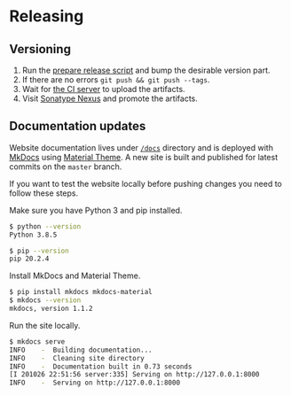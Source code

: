 # Releasing

## Versioning

1. Run the [prepare release script](https://github.com/MiSikora/Ruler/blob/master/prepare-release.sh) and bump the desirable version part.
2. If there are no errors `git push && git push --tags`.
3. Wait for [the CI server](https://github.com/MiSikora/Ruler/actions) to upload the artifacts.
4. Visit [Sonatype Nexus](https://oss.sonatype.org) and promote the artifacts.

## Documentation updates

Website documentation lives under [`/docs`](https://github.com/MiSikora/Ruler/tree/master/docs) directory and is deployed with [MkDocs](https://www.mkdocs.org/) using [Material Theme](https://squidfunk.github.io/mkdocs-material/). A new site is built and published for latest commits on the `master` branch.

If you want to test the website locally before pushing changes you need to follow these steps.

Make sure you have Python 3 and pip installed.

```sh
$ python --version
Python 3.8.5

$ pip --version
pip 20.2.4
```

Install MkDocs and Material Theme.

```sh
$ pip install mkdocs mkdocs-material
$ mkdocs --version
mkdocs, version 1.1.2
```

Run the site locally.

```sh
$ mkdocs serve
INFO    -  Building documentation...
INFO    -  Cleaning site directory
INFO    -  Documentation built in 0.73 seconds
[I 201026 22:51:56 server:335] Serving on http://127.0.0.1:8000
INFO    -  Serving on http://127.0.0.1:8000
```
